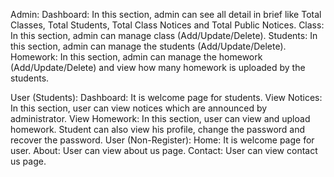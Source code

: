 
Admin:
Dashboard: In this section, admin can see all detail in brief like Total Classes, Total Students, Total Class Notices and Total Public Notices.
Class: In this section, admin can manage class (Add/Update/Delete).
Students: In this section, admin can manage the students (Add/Update/Delete).
Homework: In this section, admin can manage the homework (Add/Update/Delete) and view how many homework is uploaded by the students.

User (Students):
Dashboard: It is welcome page for students.
View Notices: In this section, user can view notices which are announced by administrator.
View Homework: In this section, user can view and upload homework.
Student can also view his profile, change the password and recover the password.
User (Non-Register):
Home: It is welcome page for user.
About: User can view about us page.
Contact: User can view contact us page.
